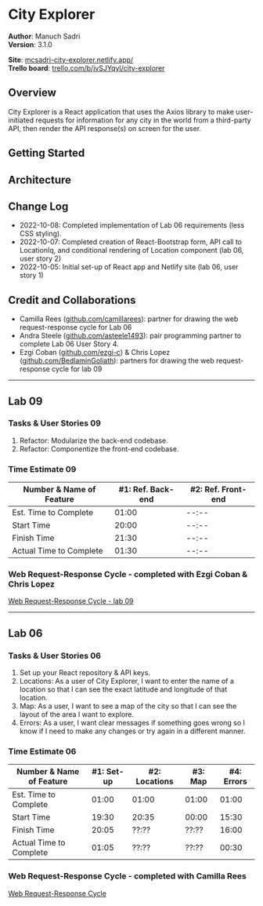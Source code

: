 # City Explorer

**Author**: Manuch Sadri  
**Version**: 3.1.0

**Site**: [mcsadri-city-explorer.netlify.app/](https://mcsadri-city-explorer.netlify.app/)  
**Trello board**: [trello.com/b/jvSJYqyl/city-explorer](https://trello.com/b/jvSJYqyl/city-explorer)

## Overview

City Explorer is a React application that uses the Axios library to make user-initiated requests for information for any city in the world from a third-party API, then render the API response(s) on screen for the user.

## Getting Started
<!-- What are the steps that a user must take in order to build this app on their own machine and get it running? -->

## Architecture
<!-- Provide a detailed description of the application design. What technologies (languages, libraries, etc) you're using, and any other relevant design information. -->

## Change Log

- 2022-10-08: Completed implementation of Lab 06 requirements (less CSS styling).
- 2022-10-07: Completed creation of React-Bootstrap form, API call to LocationIq, and conditional rendering of Location component (lab 06, user story 2)
- 2022-10-05: Initial set-up of React app and Netlify site (lab 06, user story 1)

## Credit and Collaborations

- Camilla Rees ([github.com/camillarees](https://github.com/camillarees)): partner for drawing the web request-response cycle for Lab 06
- Andra Steele ([github.com/asteele1493](https://github.com/asteele1493)): pair programming partner to complete Lab 06 User Story 4.
- Ezgi Coban ([github.com/ezgi-c](https://github.com/ezgi-c)) & Chris Lopez ([github.com/BedlaminGoliath](https://github.com/BedlaminGoliath)): partners for drawing the web request-response cycle for lab 09

---

## Lab 09

### Tasks & User Stories 09

1. Refactor: Modularize the back-end codebase.
2. Refactor: Componentize the front-end codebase.

### Time Estimate 09

| Number & Name of Feature | #1: Ref. Back-end | #2: Ref. Front-end |
|--------------------------|-------------------|--------------------|
| Est. Time to Complete    | 01:00 | --:-- |
| Start Time               | 20:00 | --:-- |
| Finish Time              | 21:30 | --:-- |
| Actual Time to Complete  | 01:30 | --:-- |

### Web Request-Response Cycle - completed with Ezgi Coban & Chris Lopez

[Web Request-Response Cycle - lab 09](/public/images/request-response-lab09.jpg "Web Request-Response Cycle")

---

## Lab 06

### Tasks & User Stories 06

1. Set up your React repository & API keys.
2. Locations: As a user of City Explorer, I want to enter the name of a location so that I can see the exact latitude and longitude of that location.
3. Map: As a user, I want to see a map of the city so that I can see the layout of the area I want to explore.
4. Errors: As a user, I want clear messages if something goes wrong so I know if I need to make any changes or try again in a different manner.

### Time Estimate 06

| Number & Name of Feature | #1: Set-up | #2: Locations | #3: Map | #4: Errors |
|--------------------------|------------|---------------|---------|------------|
| Est. Time to Complete    | 01:00 | 01:00 | 01:00 | 01:00 |
| Start Time               | 19:30 | 20:35 | 00:00 | 15:30 |
| Finish Time              | 20:05 | ??:?? | ??:?? | 16:00 |
| Actual Time to Complete  | 01:05 | ??:?? | ??:?? | 00:30 |

### Web Request-Response Cycle - completed with Camilla Rees

[Web Request-Response Cycle](/public/images/request-response.jpg "Web Request-Response Cycle")

